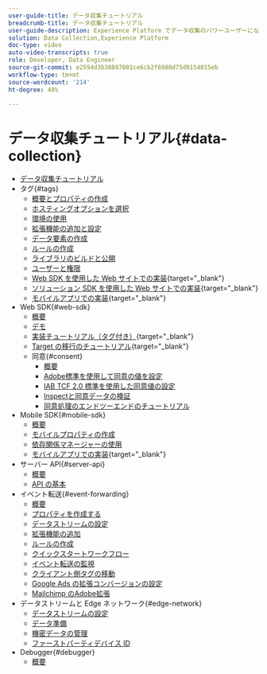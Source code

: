 ```yaml
---
user-guide-title: データ収集チュートリアル
breadcrumb-title: データ収集チュートリアル
user-guide-description: Experience Platform でデータ収集のパワーユーザーになるためのハウツービデオおよびチュートリアル。
solution: Data Collection,Experience Platform
doc-type: video
auto-video-transcripts: true
role: Developer, Data Engineer
source-git-commit: e2594d3b30897001ce6cb2f6908d75d0154015eb
workflow-type: tm+mt
source-wordcount: '214'
ht-degree: 48%

---
```



# データ収集チュートリアル{#data-collection}

+ [データ収集チュートリアル](overview.md)
+ タグ{#tags}
   + [概要とプロパティの作成](tags/create-a-property.md)
   + [ホスティングオプションを選択](tags/choose-a-hosting-option.md)
   + [環境の使用](tags/use-environments.md)
   + [拡張機能の追加と設定](tags/add-and-configure-extensions.md)
   + [データ要素の作成](tags/create-data-elements.md)
   + [ルールの作成](tags/build-rules.md)
   + [ライブラリのビルドと公開](tags/build-and-publish-a-library.md)
   + [ユーザーと権限](tags/users-and-permissions.md)
   + [Web SDK を使用した Web サイトでの実装](https://experienceleague.adobe.com/docs/platform-learn/implement-web-sdk/overview.html?lang=ja){target="_blank"}
   + [ソリューション SDK を使用した Web サイトでの実装](https://experienceleague.adobe.com/docs/platform-learn/implement-in-websites/overview.html?lang=ja){target="_blank"}
   + [モバイルアプリでの実装](https://experienceleague.adobe.com/docs/platform-learn/implement-mobile-sdk/overview.html?lang=ja){target="_blank"}
+ Web SDK{#web-sdk}
   + [概要](web-sdk/overview.md)
   + [デモ](web-sdk/demo.md)
   + [実装チュートリアル（タグ付き）](https://experienceleague.adobe.com/docs/platform-learn/implement-web-sdk/overview.html?lang=ja){target="_blank"}
   + [Target の移行のチュートリアル](https://experienceleague.adobe.com/docs/platform-learn/migrate-target-to-websdk/introduction.html?lang=ja){target="_blank"}
   + 同意{#consent}
      + [概要](web-sdk/consent/overview.md)
      + [Adobe標準を使用して同意の値を設定](web-sdk/consent/set-consent-adobe.md)
      + [IAB TCF 2.0 標準を使用した同意値の設定](web-sdk/consent/set-consent-iab.md)
      + [Inspectと同意データの検証](web-sdk/consent/inspect.md)
      + [同意処理のエンドツーエンドのチュートリアル](web-sdk/consent/tutorial.md)
+ Mobile SDK{#mobile-sdk}
   + [概要](mobile-sdk/overview.md)
   + [モバイルプロパティの作成](mobile-sdk/create-mobile-properties.md)
   + [依存関係マネージャーの使用](mobile-sdk/use-dependency-managers.md)
   + [モバイルアプリでの実装](https://experienceleague.adobe.com/docs/platform-learn/implement-mobile-sdk/overview.html?lang=ja){target="_blank"}
+ サーバー API{#server-api}
   + [概要](server-api/overview.md)
   + [API の基本](server-api/introduction.md)
+ イベント転送{#event-forwarding}
   + [概要](event-forwarding/overview.md)
   + [プロパティを作成する](event-forwarding/create-a-property.md)
   + [データストリームの設定](event-forwarding/set-up-a-datastream.md)
   + [拡張機能の追加](event-forwarding/add-an-extension.md)
   + [ルールの作成](event-forwarding/create-a-rule.md)
   + [クイックスタートワークフロー](event-forwarding/quick-start-workflows.md)
   + [イベント転送の監視](event-forwarding/monitor.md)
   + [クライアント側タグの移動](event-forwarding/consider-moving-tags.md)
   + [Google Ads の拡張コンバージョンの設定](event-forwarding/set-up-google-ads-enhanced-conversions.md)
   + [Mailchimp のAdobe拡張](event-forwarding/adobe-extension-for-mailchimp.md)
+ データストリームと Edge ネットワーク{#edge-network}
   + [データストリームの設定](edge/configure-datastreams.md)
   + [データ準備](edge/data-prep.md)
   + [機密データの管理](edge/manage-sensitive-data-in-datastreams.md)
   + [ファーストパーティデバイス ID](edge/generate-first-party-device-ids.md)
+ Debugger{#debugger}
   + [概要](debugger/overview.md)
